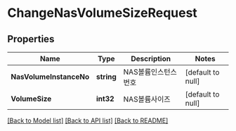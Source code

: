 # ChangeNasVolumeSizeRequest

## Properties
Name | Type | Description | Notes
------------ | ------------- | ------------- | -------------
**NasVolumeInstanceNo** | **string** | NAS볼륨인스턴스번호 | [default to null]
**VolumeSize** | **int32** | NAS볼륨사이즈 | [default to null]

[[Back to Model list]](../README.md#documentation-for-models) [[Back to API list]](../README.md#documentation-for-api-endpoints) [[Back to README]](../README.md)


